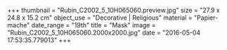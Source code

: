 +++
thumbnail = "Rubin_C2002_5_10H065060.preview.jpg"
size = "27.9 x 24.8 x 15.2 cm"
object_use = "Decorative | Religious"
material = "Papier-mache"
date_range = "19th"
title = "Mask"
image = "Rubin_C2002_5_10H065060.2000x2000.jpg"
date = "2016-05-04 17:53:35.779013"
+++
